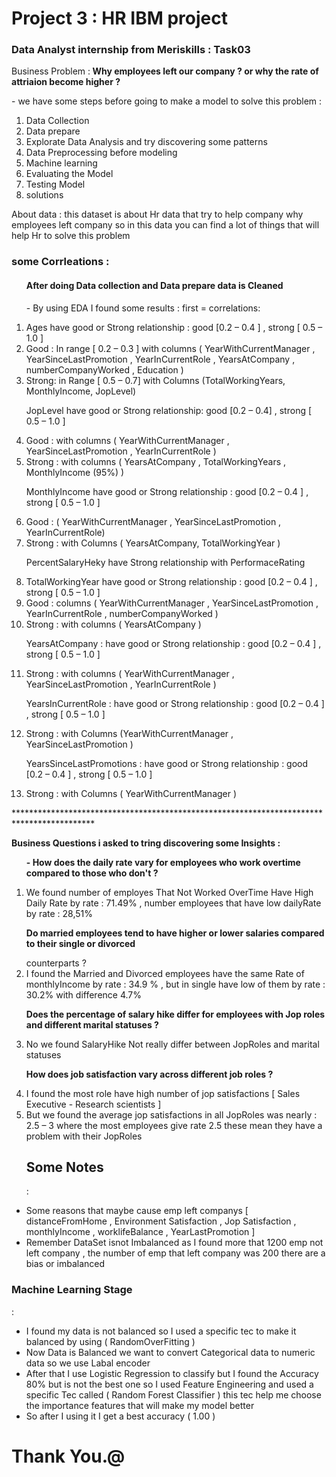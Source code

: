 # Project 3 : HR IBM project
<h3> Data Analyst internship from Meriskills : Task03 </h3>
<p>Business Problem :<b> Why employees left our company ? or why the rate of attriaion become higher  ? </b></p>
- we have some steps before going to make a model to solve this problem :
<ol>
<li> Data Collection</li>
<li> Data prepare </li>
<li> Explorate Data Analysis and try discovering some patterns </li>
<li> Data Preprocessing before modeling</li>
<li> Machine learning</li>
<li> Evaluating the Model</li>
<li> Testing Model</li>
<li> solutions</li>
</ol> 

<p>About data : this dataset is about Hr data that try to help company why employees left company so in this data you can find a lot of things that will help Hr to solve this problem</p>

<p> 
<h3>some Corrleations : </h3>
<ol>
 <h4> After doing Data collection and Data prepare data is Cleaned</h4>
<p>- By using EDA I found some results : first = correlations:</p>
<li>Ages have good or Strong relationship : good [0.2 – 0.4 ] , strong [ 0.5 – 1.0 ]
<li> Good : In range [ 0.2 – 0.3 ] with columns ( YearWithCurrentManager , 
YearSinceLastPromotion , YearInCurrentRole , YearsAtCompany , numberCompanyWorked , 
Education ) </li>
<li> Strong: in Range [ 0.5 – 0.7] with Columns (TotalWorkingYears, MonthlyIncome, JopLevel) </li>
<p> JopLevel have good or Strong relationship: good [0.2 – 0.4] , strong [ 0.5 – 1.0 ]</p>
<li>  Good : with columns ( YearWithCurrentManager , YearSinceLastPromotion ,
YearInCurrentRole )</li>
<li>  Strong : with columns ( YearsAtCompany , TotalWorkingYears , MonthlyIncome (95%) ) </li>
<p> MonthlyIncome have good or Strong relationship : good [0.2 – 0.4 ] , strong [ 0.5 – 1.0 ]</p>
<li> Good : ( YearWithCurrentManager , YearSinceLastPromotion , YearInCurrentRole)</li>
<li>  Strong : with Columns ( YearsAtCompany, TotalWorkingYear ) </li>
<p> PercentSalaryHeky have Strong relationship with PerformaceRating </p>
<li> TotalWorkingYear have good or Strong relationship : good [0.2 – 0.4 ] , strong [ 0.5 – 1.0 ] </li>
<li> Good : columns ( YearWithCurrentManager , YearSinceLastPromotion , YearInCurrentRole , 
numberCompanyWorked )</li>
<li> Strong : with columns ( YearsAtCompany ) </li>
<p> YearsAtCompany : have good or Strong relationship : good [0.2 – 0.4 ] , strong [ 0.5 – 1.0 ]</p>
<li>  Strong : with columns ( YearWithCurrentManager , YearSinceLastPromotion ,
YearInCurrentRole ) </li>
<p> YearsInCurrentRole : have good or Strong relationship : good [0.2 – 0.4 ] , strong [ 0.5 – 1.0 ]</p> 
<li> Strong : with Columns (YearWithCurrentManager , YearSinceLastPromotion )  </li>
<p> YearsSinceLastPromotions : have good or Strong relationship : good [0.2 – 0.4 ] , strong [ 0.5 – 1.0 ]</p>
<li>Strong : with Columns ( YearWithCurrentManager ) </li>
</ol>
******************************************************************************************
<p><b>Business Questions i asked to tring discovering some Insights :</b> <p>
  <ol>
<p><b>- How does the daily rate vary for employees who work overtime compared to those who don't ?</b></p>
<li> We found number of employes That Not Worked OverTime Have High Daily Rate by rate : 
71.49% , number employees that have low dailyRate by rate : 28,51%</li>
<p><b> Do married employees tend to have higher or lower salaries compared to their single or divorced </b></p>
counterparts ?
<li> I found the Married and Divorced employees have the same Rate of monthlyIncome by rate : 
34.9 % , but in single have low of them by rate : 30.2% with difference 4.7%</li>
<p><b> Does the percentage of salary hike differ for employees with Jop roles and different marital statuses ? </b></p>
<li> No we found SalaryHike Not really differ between JopRoles and marital statuses </li>
<p><b>How does job satisfaction vary across different job roles ?</b></p>
<li> I found the most role have high number of jop satisfactions [ Sales Executive - Research 
scientists ] </li>
<li> But we found the average jop satisfactions in all JopRoles was nearly : 2.5 – 3 where the most 
employees give rate 2.5 these mean they have a problem with their JopRoles</li>
<h2> Some Notes </h2>:
  </ol>
  <ul>
<li> Some reasons that maybe cause emp left companys [ distanceFromHome , Environment 
Satisfaction , Jop Satisfaction , monthlyIncome , worklifeBalance , YearLastPromotion ] </li>
<li> Remember DataSet isnot Imbalanced as I found more that 1200 emp not left company , the number 
of emp that left company was 200 there are a bias or imbalanced </li>
  </ul>
  </p>
    
<h3>Machine Learning Stage</h3> :
    <ul>
<li> I found my data is not balanced so I used a specific tec to make it balanced by using
( RandomOverFitting )</li>
<li> Now Data is Balanced we want to convert Categorical data to numeric data so we use Labal encoder </li>
<li> After that I use Logistic Regression to classify but I found the Accuracy 80% but is not the best one so 
I used Feature Engineering and used a specific Tec called ( Random Forest Classifier ) this tec help me 
choose the importance features that will make my model better </li>
<li> So after I using it I get a best accuracy ( 1.00 )</li>
</ul>

# Thank You.@


